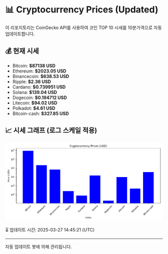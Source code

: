 
# 📊 Cryptocurrency Prices (Updated)

이 리포지토리는 CoinGecko API를 사용하여 코인 TOP 10 시세를 10분가격으로 자동 업데이트합니다.

## 💰 현재 시세
- Bitcoin: **$87138 USD**
- Ethereum: **$2023.05 USD**
- Binancecoin: **$638.53 USD**
- Ripple: **$2.36 USD**
- Cardano: **$0.739951 USD**
- Solana: **$139.04 USD**
- Dogecoin: **$0.194712 USD**
- Litecoin: **$94.02 USD**
- Polkadot: **$4.61 USD**
- Bitcoin-cash: **$327.85 USD**

## 📈 시세 그래프 (로그 스케일 적용)
![Crypto Prices](crypto_prices.png)

⏳ 업데이트 시간: 2025-03-27 14:45:21 (UTC)

---
자동 업데이트 봇에 의해 관리됩니다.

